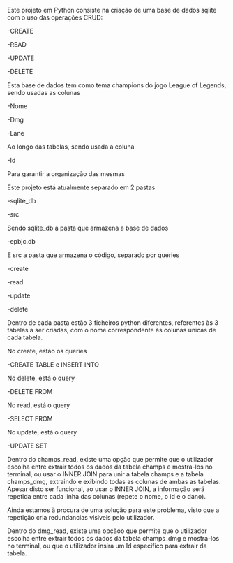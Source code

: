 Este projeto em Python consiste na criação de uma base de dados sqlite com o uso das operações CRUD:

-CREATE

-READ

-UPDATE

-DELETE

Esta base de dados tem como tema champions do jogo League of Legends, sendo usadas as colunas

-Nome

-Dmg

-Lane

Ao longo das tabelas, sendo usada a coluna

-Id

Para garantir a organização das mesmas


Este projeto está atualmente separado em 2 pastas

-sqlite_db

-src

Sendo sqlite_db a pasta que armazena a base de dados

-epbjc.db

E src a pasta que armazena o código, separado por queries

-create

-read

-update

-delete


Dentro de cada pasta estão 3 ficheiros python diferentes, referentes às 3 tabelas a ser criadas, com o nome correspondente às colunas únicas de cada tabela.


No create, estão os queries

-CREATE TABLE e INSERT INTO


No delete, está o query

-DELETE FROM


No read, está o query

-SELECT FROM


No update, está o query

-UPDATE SET


Dentro do champs_read, existe uma opção que permite que o utilizador escolha entre extrair todos os dados da tabela champs e mostra-los no terminal, ou usar o INNER JOIN para unir a tabela champs e a tabela champs_dmg, extraindo e exibindo todas as colunas de ambas as tabelas.
Apesar disto ser funcional, ao usar o INNER JOIN, a informação será repetida entre cada linha das colunas (repete o nome, o id e o dano).

Ainda estamos à procura de uma solução para este problema, visto que a repetição cria redundancias visiveis pelo utilizador.

Dentro do dmg_read, existe uma opçãoo que permite que o utilizador escolha entre extrair todos os dados da tabela champs_dmg e mostra-los no terminal, ou que o utilizador insira um Id especifico para extrair da tabela.
